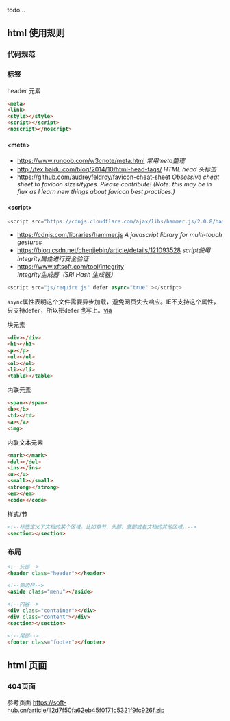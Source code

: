 todo...

## html 使用规则

### 代码规范

 

### 标签

header 元素

```html
<meta>
<link>
<style></style>
<script></script>
<noscript></noscript>
```

#### \<meta>

- https://www.runoob.com/w3cnote/meta.html *常用meta整理* 
- http://fex.baidu.com/blog/2014/10/html-head-tags/ *HTML head 头标签*
- https://github.com/audreyfeldroy/favicon-cheat-sheet *Obsessive cheat sheet to favicon sizes/types. Please contribute! (Note: this may be in flux as I learn new things about favicon best practices.)*

#### \<script>

```javascript
<script src="https://cdnjs.cloudflare.com/ajax/libs/hammer.js/2.0.8/hammer.min.js" integrity="sha512-UXumZrZNiOwnTcZSHLOfcTs0aos2MzBWHXOHOuB0J/R44QB0dwY5JgfbvljXcklVf65Gc4El6RjZ+lnwd2az2g==" crossorigin="anonymous" referrerpolicy="no-referrer"></script>
```



- https://cdnjs.com/libraries/hammer.js *A javascript library for multi-touch gestures*
- https://blog.csdn.net/chenjiebin/article/details/121093528 *script使用integrity属性进行安全验证*
- https://www.xftsoft.com/tool/integrity *Integrity生成器（SRI Hash 生成器）*

```javascript
<script src="js/require.js" defer async="true" ></script>
```

`async`属性表明这个文件需要异步加载，避免网页失去响应。IE不支持这个属性，只支持`defer`，所以把`defer`也写上。[via](https://www.ruanyifeng.com/blog/2012/11/require_js.html)

块元素

```html
<div></div>
<h1></h1>
<p></p>
<ul></ul>
<ol></ol>
<li></li>
<table></table>
```



内联元素

```html
<span></span>
<b></b>
<td></td>
<a></a>
<img>
```



内联文本元素

```html
<mark></mark>
<del></del>
<ins></ins>
<u></u>
<small></small>
<strong></strong>
<em></em>
<code></code>
```



样式/节

```html
<!--标签定义了文档的某个区域。比如章节、头部、底部或者文档的其他区域。-->
<section></section>
```



### 布局

```html
<!--头部-->
<header class="header"></header>

<!--侧边栏-->
<aside class="menu"></aside>

<!--内容-->
<div class="container"></div>
<div class="content"></div>
<section></section>

<!--尾部-->
<footer class="footer"></footer>
```



## html 页面

### 404页面

参考页面 https://soft-hub.cn/article/ll2d7f50fa62eb45f0171c5321f9fc926f.zip
